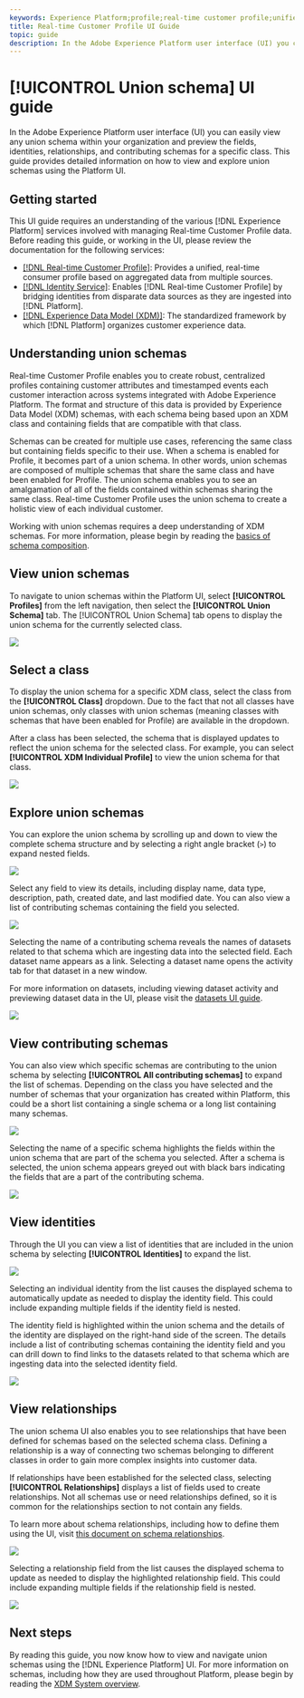 ```yaml
---
keywords: Experience Platform;profile;real-time customer profile;unified profile;Unified Profile;unified;Profile;rtcp;enable profile;Enable profile;Union schema;UNION PROFILE;union profile
title: Real-time Customer Profile UI Guide
topic: guide
description: In the Adobe Experience Platform user interface (UI) you can easily view any union schema within your organization and preview the fields, identities, relationships, and contributing schemas for a specific class. This guide provides detailed information on how to view and explore union schemas using the Platform UI.
---
```


# [!UICONTROL Union schema] UI guide

In the Adobe Experience Platform user interface (UI) you can easily view any union schema within your organization and preview the fields, identities, relationships, and contributing schemas for a specific class. This guide provides detailed information on how to view and explore union schemas using the Platform UI.

## Getting started

This UI guide requires an understanding of the various [!DNL Experience Platform] services involved with managing Real-time Customer Profile data. Before reading this guide, or working in the UI, please review the documentation for the following services:

* [[!DNL Real-time Customer Profile]](../home.md): Provides a unified, real-time consumer profile based on aggregated data from multiple sources.
* [[!DNL Identity Service]](../../identity-service/home.md): Enables [!DNL Real-time Customer Profile] by bridging identities from disparate data sources as they are ingested into [!DNL Platform].
* [[!DNL Experience Data Model (XDM)]](../../xdm/home.md): The standardized framework by which [!DNL Platform] organizes customer experience data.

## Understanding union schemas

Real-time Customer Profile enables you to create robust, centralized profiles containing customer attributes and timestamped events each customer interaction across systems integrated with Adobe Experience Platform. The format and structure of this data is provided by Experience Data Model (XDM) schemas, with each schema being based upon an XDM class and containing fields that are compatible with that class.

Schemas can be created for multiple use cases, referencing the same class but containing fields specific to their use. When a schema is enabled for Profile, it becomes part of a union schema. In other words, union schemas are composed of multiple schemas that share the same class and have been enabled for Profile. The union schema enables you to see an amalgamation of all of the fields contained within schemas sharing the same class. Real-time Customer Profile uses the union schema to create a holistic view of each individual customer.

Working with union schemas requires a deep understanding of XDM schemas. For more information, please begin by reading the [basics of schema composition](../../xdm/schema/composition.md).

## View union schemas

To navigate to union schemas within the Platform UI, select **[!UICONTROL Profiles]** from the left navigation, then select the **[!UICONTROL Union Schema]** tab. The [!UICONTROL Union Schema] tab opens to display the union schema for the currently selected class. 

![](../images/union-schema/union-schema-landing.png)

## Select a class

To display the union schema for a specific XDM class, select the class from the **[!UICONTROL Class]** dropdown. Due to the fact that not all classes have union schemas, only classes with union schemas (meaning classes with schemas that have been enabled for Profile) are available in the dropdown. 

After a class has been selected, the schema that is displayed updates to reflect the union schema for the selected class. For example, you can select **[!UICONTROL XDM Individual Profile]** to view the union schema for that class.

![](../images/union-schema/union-schema-class.png)

## Explore union schemas

You can explore the union schema by scrolling up and down to view the complete schema structure and by selecting a right angle bracket (`>`) to expand nested fields.

![](../images/union-schema/union-schema-explore.png)

Select any field to view its details, including display name, data type, description, path, created date, and last modified date. You can also view a list of contributing schemas containing the field you selected.

![](../images/union-schema/union-schema-explore-field.png)

Selecting the name of a contributing schema reveals the names of datasets related to that schema which are ingesting data into the selected field. Each dataset name appears as a link. Selecting a dataset name opens the activity tab for that dataset in a new window.

For more information on datasets, including viewing dataset activity and previewing dataset data in the UI, please visit the [datasets UI guide](../../catalog/datasets/user-guide.md).

![](../images/union-schema/union-schema-field-datasets.png)

## View contributing schemas

You can also view which specific schemas are contributing to the union schema by selecting **[!UICONTROL All contributing schemas]** to expand the list of schemas. Depending on the class you have selected and the number of schemas that your organization has created within Platform, this could be a short list containing a single schema or a long list containing many schemas.

![](../images/union-schema/union-schema-contributing-schemas.png)

Selecting the name of a specific schema highlights the fields within the union schema that are part of the schema you selected. After a schema is selected, the union schema appears greyed out with black bars indicating the fields that are a part of the contributing schema.

![](../images/union-schema/union-schema-select-schema.png)

## View identities

Through the UI you can view a list of identities that are included in the union schema by selecting **[!UICONTROL Identities]** to expand the list. 

![](../images/union-schema/union-schema-identities.png)

Selecting an individual identity from the list causes the displayed schema to automatically update as needed to display the identity field. This could include expanding multiple fields if the identity field is nested.

The identity field is highlighted within the union schema and the details of the identity are displayed on the right-hand side of the screen. The details include a list of contributing schemas containing the identity field and you can drill down to find links to the datasets related to that schema which are ingesting data into the selected identity field.  

![](../images/union-schema/union-schema-select-identity.png)

## View relationships

The union schema UI also enables you to see relationships that have been defined for schemas based on the selected schema class. Defining a relationship is a way of connecting two schemas belonging to different classes in order to gain more complex insights into customer data.

If relationships have been established for the selected class, selecting **[!UICONTROL Relationships]** displays a list of fields used to create relationships. Not all schemas use or need relationships defined, so it is common for the relationships section to not contain any fields.

To learn more about schema relationships, including how to define them using the UI, visit [this document on schema relationships](../../xdm/tutorials/relationship-ui.md).

![](../images/union-schema/union-schema-relationships.png)

Selecting a relationship field from the list causes the displayed schema to update as needed to display the highlighted relationship field. This could include expanding multiple fields if the relationship field is nested.

![](../images/union-schema/union-schema-select-relationship.png)

## Next steps

By reading this guide, you now know how to view and navigate union schemas using the [!DNL Experience Platform] UI. For more information on schemas, including how they are used throughout Platform, please begin by reading the [XDM System overview](../../xdm/home.md).
